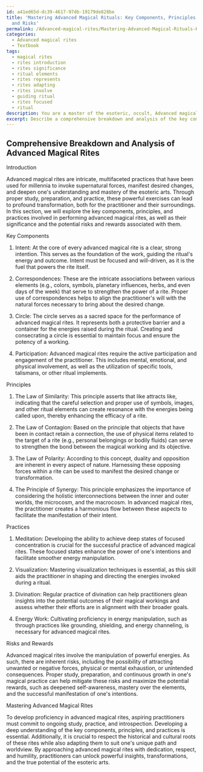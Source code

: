 ```yaml
---
id: a41ed65d-dc39-4617-97db-19179de828be
title: 'Mastering Advanced Magical Rituals: Key Components, Principles, Practices,
  and Risks'
permalink: /Advanced-magical-rites/Mastering-Advanced-Magical-Rituals-Key-Components-Principles-Practices-and-Risks/
categories:
  - Advanced magical rites
  - Textbook
tags:
  - magical rites
  - rites introduction
  - rites significance
  - ritual elements
  - rites represents
  - rites adapting
  - rites involve
  - guiding ritual
  - rites focused
  - ritual
description: You are a master of the esoteric, occult, Advanced magical rites and education, you have written many textbooks on the subject in ways that provide students with rich and deep understanding of the subject. You are being asked to write textbook-like sections on a topic and you do it with full context, explainability, and reliability in accuracy to the true facts of the topic at hand, in a textbook style that a student would easily be able to learn from, in a rich, engaging, and contextual way. Always include relevant context (such as formulas and history), related concepts, and in a way that someone can gain deep insights from.
excerpt: Describe a comprehensive breakdown and analysis of the key components, principles, and practices involved in performing advanced magical rites. Discuss their significance, potential risks and rewards, and how an aspiring practitioner can master these rites through proper study, preparation, and practice.
---
```


## Comprehensive Breakdown and Analysis of Advanced Magical Rites

Introduction

Advanced magical rites are intricate, multifaceted practices that have been used for millennia to invoke supernatural forces, manifest desired changes, and deepen one's understanding and mastery of the esoteric arts. Through proper study, preparation, and practice, these powerful exercises can lead to profound transformation, both for the practitioner and their surroundings. In this section, we will explore the key components, principles, and practices involved in performing advanced magical rites, as well as their significance and the potential risks and rewards associated with them.

Key Components

1. Intent: At the core of every advanced magical rite is a clear, strong intention. This serves as the foundation of the work, guiding the ritual's energy and outcome. Intent must be focused and will-driven, as it is the fuel that powers the rite itself.

2. Correspondences: These are the intricate associations between various elements (e.g., colors, symbols, planetary influences, herbs, and even days of the week) that serve to strengthen the power of a rite. Proper use of correspondences helps to align the practitioner's will with the natural forces necessary to bring about the desired change.

3. Circle: The circle serves as a sacred space for the performance of advanced magical rites. It represents both a protective barrier and a container for the energies raised during the ritual. Creating and consecrating a circle is essential to maintain focus and ensure the potency of a working.

4. Participation: Advanced magical rites require the active participation and engagement of the practitioner. This includes mental, emotional, and physical involvement, as well as the utilization of specific tools, talismans, or other ritual implements.

Principles

1. The Law of Similarity: This principle asserts that like attracts like, indicating that the careful selection and proper use of symbols, images, and other ritual elements can create resonance with the energies being called upon, thereby enhancing the efficacy of a rite.

2. The Law of Contagion: Based on the principle that objects that have been in contact retain a connection, the use of physical items related to the target of a rite (e.g., personal belongings or bodily fluids) can serve to strengthen the bond between the magical working and its objective.

3. The Law of Polarity: According to this concept, duality and opposition are inherent in every aspect of nature. Harnessing these opposing forces within a rite can be used to manifest the desired change or transformation.

4. The Principle of Synergy: This principle emphasizes the importance of considering the holistic interconnections between the inner and outer worlds, the microcosm, and the macrocosm. In advanced magical rites, the practitioner creates a harmonious flow between these aspects to facilitate the manifestation of their intent.

Practices

1. Meditation: Developing the ability to achieve deep states of focused concentration is crucial for the successful practice of advanced magical rites. These focused states enhance the power of one's intentions and facilitate smoother energy manipulation.

2. Visualization: Mastering visualization techniques is essential, as this skill aids the practitioner in shaping and directing the energies invoked during a ritual.

3. Divination: Regular practice of divination can help practitioners glean insights into the potential outcomes of their magical workings and assess whether their efforts are in alignment with their broader goals.

4. Energy Work: Cultivating proficiency in energy manipulation, such as through practices like grounding, shielding, and energy channeling, is necessary for advanced magical rites.

Risks and Rewards

Advanced magical rites involve the manipulation of powerful energies. As such, there are inherent risks, including the possibility of attracting unwanted or negative forces, physical or mental exhaustion, or unintended consequences. Proper study, preparation, and continuous growth in one's magical practice can help mitigate these risks and maximize the potential rewards, such as deepened self-awareness, mastery over the elements, and the successful manifestation of one's intentions.

Mastering Advanced Magical Rites

To develop proficiency in advanced magical rites, aspiring practitioners must commit to ongoing study, practice, and introspection. Developing a deep understanding of the key components, principles, and practices is essential. Additionally, it is crucial to respect the historical and cultural roots of these rites while also adapting them to suit one's unique path and worldview. By approaching advanced magical rites with dedication, respect, and humility, practitioners can unlock powerful insights, transformations, and the true potential of the esoteric arts.
